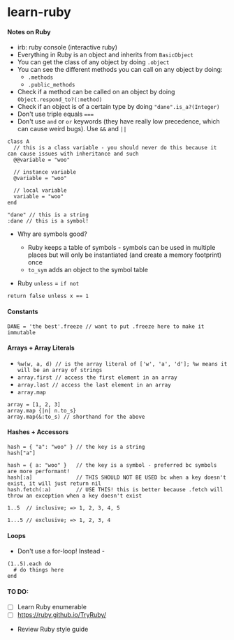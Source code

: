 # learn-ruby
#### Notes on Ruby

- irb: ruby console (interactive ruby)
- Everything in Ruby is an object and inherits from `BasicObject`
- You can get the class of any object by doing `.object`
- You can see the different methods you can call on any object by doing:
  - `.methods`
  - `.public_methods`
- Check if a method can be called on an object by doing `Object.respond_to?(:method)`
- Check if an object is of a certain type by doing `"dane".is_a?(Integer)`
- Don't use triple equals `===`
- Don't use `and` or `or` keywords (they have really low precedence, which can cause weird bugs). Use `&&` and `||`

```
class A
  // this is a class variable - you should never do this because it can cause issues with inheritance and such
  @@variable = "woo" 
  
  // instance variable
  @variable = "woo" 
  
  // local variable
  variable = "woo"
end
```


```
"dane" // this is a string
:dane // this is a symbol!
```
- Why are symbols good?
  - Ruby keeps a table of symbols - symbols can be used in multiple places but will only be instantiated (and create a memory footprint) once
  - `to_sym` adds an object to the symbol table
  
- Ruby `unless` = `if not`
```
return false unless x == 1
```
  
#### Constants
`DANE = 'the best'.freeze // want to put .freeze here to make it immutable`

#### Arrays + Array Literals
- `%w(w, a, d) // is the array literal of ['w', 'a', 'd']; %w means it will be an array of strings`
- `array.first // access the first element in an array`
- `array.last // access the last element in an array`
- `array.map`
```
array = [1, 2, 3]
array.map {|n| n.to_s}
array.map(&:to_s) // shorthand for the above
```

#### Hashes + Accessors
```
hash = { "a": "woo" } // the key is a string
hash["a"]

hash = { a: "woo" }   // the key is a symbol - preferred bc symbols are more performant!
hash[:a]              // THIS SHOULD NOT BE USED bc when a key doesn't exist, it will just return nil
hash.fetch(:a)        // USE THIS! this is better because .fetch will throw an exception when a key doesn't exist
```

```
1..5  // inclusive; => 1, 2, 3, 4, 5

1...5 // exclusive; => 1, 2, 3, 4
```

#### Loops
- Don't use a for-loop! Instead -
```
(1..5).each do
  # do things here
end
```

#### TO DO:
- [ ] Learn Ruby enumerable
- [ ] https://ruby.github.io/TryRuby/ 
- Review Ruby style guide
